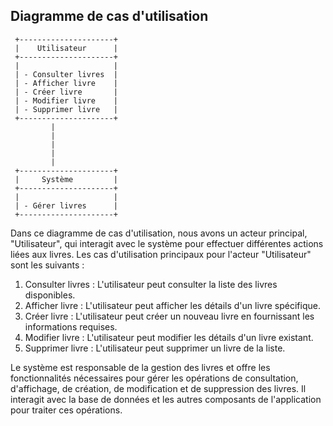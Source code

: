 ## Diagramme de cas d'utilisation


```
 +---------------------+
 |    Utilisateur      |
 +---------------------+
 |                     |
 | - Consulter livres  |
 | - Afficher livre    |
 | - Créer livre       |
 | - Modifier livre    |
 | - Supprimer livre   |
 +---------------------+
         |
         |
         |
         |
         |
 +---------------------+
 |     Système         |
 +---------------------+
 |                     |
 | - Gérer livres      |
 +---------------------+
```

Dans ce diagramme de cas d'utilisation, nous avons un acteur principal, "Utilisateur", qui interagit avec le système pour effectuer différentes actions liées aux livres. Les cas d'utilisation principaux pour l'acteur "Utilisateur" sont les suivants :

1. Consulter livres : L'utilisateur peut consulter la liste des livres disponibles.
2. Afficher livre : L'utilisateur peut afficher les détails d'un livre spécifique.
3. Créer livre : L'utilisateur peut créer un nouveau livre en fournissant les informations requises.
4. Modifier livre : L'utilisateur peut modifier les détails d'un livre existant.
5. Supprimer livre : L'utilisateur peut supprimer un livre de la liste.

Le système est responsable de la gestion des livres et offre les fonctionnalités nécessaires pour gérer les opérations de consultation, d'affichage, de création, de modification et de suppression des livres. Il interagit avec la base de données et les autres composants de l'application pour traiter ces opérations.


